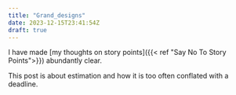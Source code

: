 ```yaml
---
title: "Grand_designs"
date: 2023-12-15T23:41:54Z
draft: true
---
```


I have made [my thoughts on story points]({{< ref "Say No To Story Points">}}) abundantly clear.

This post is about estimation and how it is too often conflated with a deadline.
